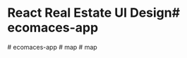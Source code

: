 # React Real Estate UI Design#   e c o m a c e s - a p p  
 #   e c o m a c e s - a p p  
 #   m a p  
 #   m a p  
 